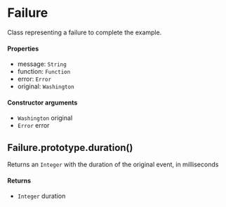 Failure
=======

Class representing a failure to complete the example.

#### Properties

- message: `String`
- function: `Function`
- error: `Error`
- original: `Washington`

#### Constructor arguments

- `Washington` original
- `Error` error

Failure.prototype.duration()
----------------------------

Returns an `Integer` with the duration of the original event, in 
milliseconds

#### Returns

- `Integer` duration

